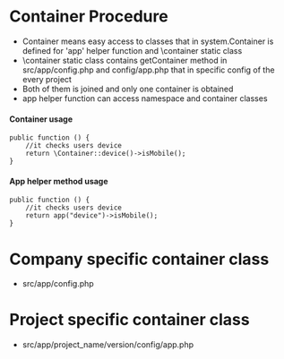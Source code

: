 # Container Procedure
* Container means easy access to classes that in system.Container is defined for 'app' helper function and \container static class
* \container static class contains getContainer method in src/app/config.php and config/app.php that in specific config of the every project
* Both of them is joined and only one container is obtained
* app helper function can access namespace and container classes



#### Container usage

```
public function () {
    //it checks users device
    return \Container::device()->isMobile();
}

```

#### App helper method usage

```
public function () {
    //it checks users device
    return app("device")->isMobile();
}

```


# Company specific container class
* src/app/config.php

# Project specific container class
* src/app/project_name/version/config/app.php
